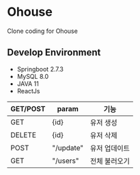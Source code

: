 # Ohouse
Clone coding for Ohouse

## Develop Environment
- Springboot 2.7.3
- MySQL 8.0
- JAVA 11
- ReactJs

GET/POST | param | 기능
----- | ----- | -----
GET | {id} | 유저 생성
DELETE | {id} | 유저 삭제
POST | "/update" | 유저 업데이트
GET  | "/users" | 전체 불러오기
